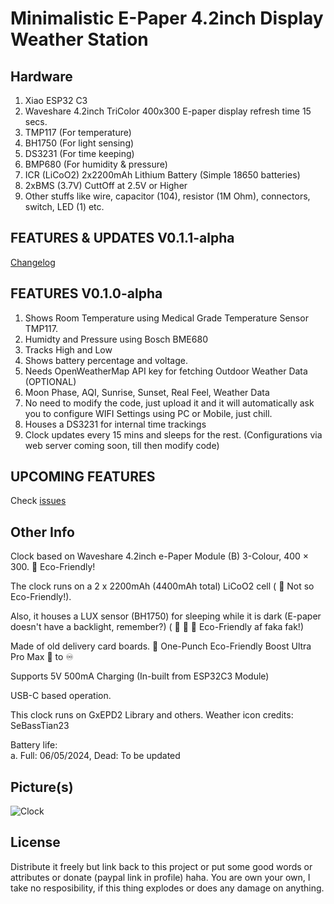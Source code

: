 
# Minimalistic E-Paper 4.2inch Display Weather Station

## Hardware
1. Xiao ESP32 C3
2. Waveshare 4.2inch TriColor 400x300 E-paper display refresh time 15 secs.
3. TMP117 (For temperature)
4. BH1750 (For light sensing)
5. DS3231 (For time keeping)
6. BMP680 (For humidity & pressure)
7. ICR (LiCoO2) 2x2200mAh Lithium Battery (Simple 18650 batteries)
8. 2xBMS (3.7V) CuttOff at 2.5V or Higher
9. Other stuffs like wire, capacitor (104), resistor (1M Ohm), connectors, switch, LED (1) etc.
    
## FEATURES & UPDATES V0.1.1-alpha
[Changelog](https://github.com/KamadoTanjiro-beep/ESP32-ePaper-Display-Weather-Clock/commit/5dc709a0e5b343795bc190758548002f35fe8f6f)
## FEATURES V0.1.0-alpha
1. Shows Room Temperature using Medical Grade Temperature Sensor TMP117.
2. Humidty and Pressure using Bosch BME680
3. Tracks High and Low
4. Shows battery percentage and voltage.
5. Needs OpenWeatherMap API key for fetching Outdoor Weather Data (OPTIONAL)
6. Moon Phase, AQI, Sunrise, Sunset, Real Feel, Weather Data
7. No need to modify the code, just upload it and it will automatically ask you to configure WIFI Settings using PC or Mobile, just chill.
8. Houses a DS3231 for internal time trackings
9. Clock updates every 15 mins and sleeps for the rest. (Configurations via web server coming soon, till then modify code)
   
## UPCOMING FEATURES
Check [issues](https://github.com/KamadoTanjiro-beep/epdWeatherClockV1/issues)

## Other Info

Clock based on Waveshare 4.2inch e-Paper Module (B) 3-Colour, 400 × 300. :leaves: Eco-Friendly!

The clock runs on a 2 x 2200mAh (4400mAh total) LiCoO2 cell ( :leaves: Not so Eco-Friendly!). 

Also, it houses a LUX sensor (BH1750) for sleeping while it is dark (E-paper doesn't have a backlight, remember?) ( :leaves: :leaves: :leaves: Eco-Friendly af faka fak!)

Made of old delivery card boards. :exploding_head: One-Punch Eco-Friendly Boost Ultra Pro Max :leaves: to :infinity:

Supports 5V 500mA Charging (In-built from ESP32C3 Module)

USB-C based operation.

This clock runs on GxEPD2 Library and others. Weather icon credits: SeBassTian23

Battery life: <br>
a. Full: 06/05/2024, Dead: To be updated

## Picture(s)

![Clock](https://github.com/KamadoTanjiro-beep/epdWeatherClockV1/blob/main/epd.jpg)


## License

Distribute it freely but link back to this project or put some good words or attributes or donate (paypal link in profile) haha. You are own your own, I take no resposibility, if this thing explodes or does any damage on anything.

